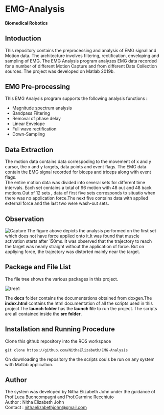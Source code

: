 # EMG-Analysis
#### Biomedical Robotics
## Intoduction
This repository contains the preprocessing and analysis of EMG signal and Motion data. The architecture involves filtering, rectification, enveloping and sampling of EMG.
The EMG Analysis program analyzes EMG data recorded for a number of different Motion Capture and from different Data Collection sources.
The project was developed on Matlab 2019b. 
## EMG Pre-processing
This EMG Analysis program supports the following analysis functions :
* Magnitude spectrum analysis
* Bandpass Filtering
* Removal of phase delay
* Linear Envelope 
* Full wave rectification
* Down-Sampling

## Data Extraction 
The motion data contains data correspoding to the movement of x and y cursor, the x and y targets, data points and event flags. The EMG data contain the EMG signal recorded for biceps and triceps along with event flags. \
The entire motion data was divided into several sets for different time intervals. Each set contains a total of 96 motion with 48 out and 48 back motions.Out of 12 sets , data of first five sets corresponds to situatio when there was no application force.The next five contains data with applied external force and the last two were wash-out sets. 

## Observation
![Capture](https://user-images.githubusercontent.com/47361086/99583839-92b91580-29fd-11eb-9d02-5563798688ca.PNG)
The figure above depicts the analysis performed on the first set which does not have force applied onto it.It was found that muscle activation starts after 150ms. It was observed that the trajectory to reach the target was nearly straight without the application of force. But on appliying force, the trajectory was distorted mainly near the target.
## Package and File List
The file tree shows the various packages in this project.

![tree1](https://user-images.githubusercontent.com/47361086/98941699-60438000-2506-11eb-945e-3f5ad7b48c23.PNG)

The **docs** folder contains the documentations obtained from doxgen.The **index.html** contains the html documentation of all the scripts used in this project.The **launch folder** has the **launch fil**e to run the project. The scripts are all contained inside the **src folder**.
## Installation and Running Procedure
Clone this github repository into the ROS workspace
```
git clone https://github.com/NithaElizabeth/EMG-Analysis
```
On downloading the repository the the scripts couls be run on any system with Matlab application.


## Author
The system was developed by Nitha Elizabeth John under the guidance of Prof.Luca Buoncompagni and Prof.Carmine Recchiuto\
Author  : Nitha Elizabeth John\
Contact : nithaelizabethjohn@gmail.com
